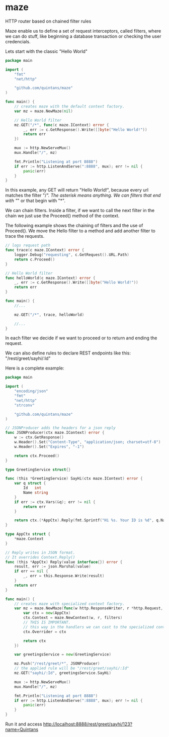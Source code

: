 # maze
HTTP router based on chained filter rules

Maze enable us to define a set of request interceptors, called filters, where we can do stuff,
like beginning a database transaction or checking the user credencials.

Lets start with the classic "Hello World"

```go
package main

import (
	"fmt"
	"net/http"

	"github.com/quintans/maze"
)

func main() {
	// creates maze with the default context factory.
	var mz = maze.NewMaze(nil)

	// Hello World filter
	mz.GET("/*", func(c maze.IContext) error {
		_, err := c.GetResponse().Write([]byte("Hello World!"))
		return err
	})

	mux := http.NewServeMux()
	mux.Handle("/", mz)

	fmt.Println("Listening at port 8888")
	if err := http.ListenAndServe(":8888", mux); err != nil {
		panic(err)
	}
}
```

In this example, any GET will return "Hello World!", because every url matches the filter "/*".
The asterisk means anything. We can filters that end with "*" or that begin with "*".

We can chain filters. Inside a filter, if we want to call the next filter in the chain
we just use the Proceed() method of the context.

The following example shows the chaining of filters and the use of Proceed().
We move the Hello filter to a method and add another filter to trace the requests.

```go
// logs request path
func trace(c maze.IContext) error {
	logger.Debug("requesting", c.GetRequest().URL.Path)
	return c.Proceed()
}

// Hello World filter
func helloWorld(c maze.IContext) error {
	_, err := c.GetResponse().Write([]byte("Hello World!"))
	return err
}

func main() {
	//...

	mz.GET("/*", trace, helloWorld)

	//...
}

```

In each filter we decide if we want to proceed or to return and ending the request.

We can also define rules to declare REST endpoints like this: "/rest/greet/sayhi/:Id"

Here is a complete example:

```go
package main

import (
	"encoding/json"
	"fmt"
	"net/http"
	"strconv"

	"github.com/quintans/maze"
)

// JSONProducer adds the headers for a json reply
func JSONProducer(ctx maze.IContext) error {
	w := ctx.GetResponse()
	w.Header().Set("Content-Type", "application/json; charset=utf-8")
	w.Header().Set("Expires", "-1")

	return ctx.Proceed()
}

type GreetingService struct{}

func (this *GreetingService) SayHi(ctx maze.IContext) error {
	var q struct {
		Id   int
		Name string
	}
	if err := ctx.Vars(&q); err != nil {
		return err
	}

	return ctx.(*AppCtx).Reply(fmt.Sprintf("Hi %s. Your ID is %d", q.Name, q.Id))
}

type AppCtx struct {
	*maze.Context
}

// Reply writes in JSON format.
// It overrides Context.Reply()
func (this *AppCtx) Reply(value interface{}) error {
	result, err := json.Marshal(value)
	if err == nil {
		_, err = this.Response.Write(result)
	}
	return err
}

func main() {
	// creates maze with specialized context factory.
	var mz = maze.NewMaze(func(w http.ResponseWriter, r *http.Request, filters []*maze.Filter) maze.IContext {
		var ctx = new(AppCtx)
		ctx.Context = maze.NewContext(w, r, filters)
		// THIS IS IMPORTANT.
		// this way in the handlers we can cast to the specialized context
		ctx.Overrider = ctx

		return ctx
	})

	var greetingsService = new(GreetingService)

	mz.Push("/rest/greet/*", JSONProducer)
	// the applied rule will be "/rest/greet/sayhi/:Id"
	mz.GET("sayhi/:Id", greetingsService.SayHi)

	mux := http.NewServeMux()
	mux.Handle("/", mz)

	fmt.Println("Listening at port 8888")
	if err := http.ListenAndServe(":8888", mux); err != nil {
		panic(err)
	}
}
```

Run it and access [http://localhost:8888/rest/greet/sayhi/123?name=Quintans](http://localhost:8888/rest/greet/sayhi/123?name=Quintans)
